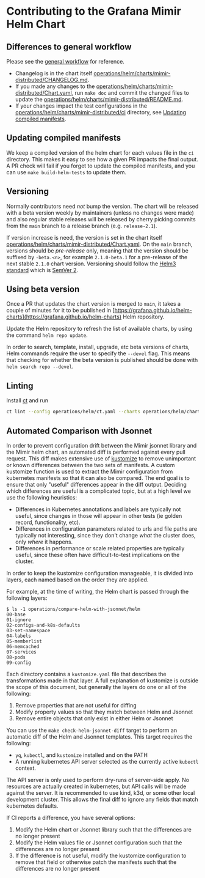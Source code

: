 # Contributing to the Grafana Mimir Helm Chart

## Differences to general workflow

Please see the [general workflow](README.md#workflow) for reference.

- Changelog is in the chart itself [operations/helm/charts/mimir-distributed/CHANGELOG.md](https://github.com/grafana/mimir/blob/main/operations/helm/charts/mimir-distributed/CHANGELOG.md).
- If you made any changes to the [operations/helm/charts/mimir-distributed/Chart.yaml](https://github.com/grafana/mimir/blob/main/operations/helm/charts/mimir-distributed/Chart.yaml), run `make doc` and commit the changed files to update the [operations/helm/charts/mimir-distributed/README.md](https://github.com/grafana/mimir/blob/main/operations/helm/charts/mimir-distributed/README.md).
- If your changes impact the test configurations in the [operations/helm/charts/mimir-distributed/ci](https://github.com/grafana/mimir/blob/main/operations/helm/charts/mimir-distributed/ci) directory, see [Updating compiled manifests](#updating-compiled-manifests).

## Updating compiled manifests

We keep a compiled version of the helm chart for each values file in the `ci` directory.
This makes it easy to see how a given PR impacts the final output.
A PR check will fail if you forget to update the compiled manifests, and you can use `make build-helm-tests` to update them.

## Versioning

Normally contributors need _not_ bump the version. The chart will be released with a beta version weekly by maintainers (unless no changes were made) and also regular stable releases will be released by cherry picking commits from the `main` branch to a release branch (e.g. `release-2.1`).

If version increase is need, the version is set in the chart itself [operations/helm/charts/mimir-distributed/Chart.yaml](https://github.com/grafana/mimir/blob/main/operations/helm/charts/mimir-distributed/Chart.yaml). On the `main` branch, versions should be _pre-release_ only, meaning that the version should be suffixed by `-beta.<n>`, for example `2.1.0-beta.1` for a pre-release of the next stable `2.1.0` chart version. Versioning should follow the [Helm3 standard](https://helm.sh/docs/topics/charts/#charts-and-versioning) which is [SemVer 2](https://semver.org/spec/v2.0.0.html).

## Using beta version

Once a PR that updates the chart version is merged to `main`, it takes a couple of minutes for it to be published in [https://grafana.github.io/helm-charts](https://grafana.github.io/helm-charts) Helm repository.

Update the Helm repository to refresh the list of available charts, by using the command `helm repo update`.

In order to search, template, install, upgrade, etc beta versions of charts, Helm commands require the user to specify the `--devel` flag. This means that checking for whether the beta version is published should be done with `helm search repo --devel`.

## Linting

Install [ct](https://github.com/helm/chart-testing) and run

```bash
ct lint --config operations/helm/ct.yaml --charts operations/helm/charts/mimir-distributed
```

## Automated Comparison with Jsonnet

In order to prevent configuration drift between the Mimir jsonnet library and the Mimir helm chart, an automated diff is performed against every pull request.
This diff makes extensive use of [kustomize](https://kustomize.io) to remove unimportant or known differences between the two sets of manifests.
A custom kustomize function is used to extract the Mimir configuration from kubernetes manifests so that it can also be compared.
The end goal is to ensure that only "useful" differences appear in the diff output.
Deciding which differences are useful is a complicated topic, but at a high level we use the following heuristics:

* Differences in Kubernetes annotations and labels are typically not useful, since changes in those will appear in other tests (ie golden record, functionality, etc).
* Differences in configuration parameters related to urls and file paths are typically not interesting, since they don't change _what_ the cluster does, only _where_ it happens.
* Differences in performance or scale related properties are typically useful, since these often have difficult-to-test implications on the cluster.

In order to keep the kustomize configuration manageable, it is divided into layers, each named based on the order they are applied.

For example, at the time of writing, the Helm chart is passed through the following layers:

```
$ ls -1 operations/compare-helm-with-jsonnet/helm
00-base
01-ignore
02-configs-and-k8s-defaults
03-set-namespace
04-labels
05-memberlist
06-memcached
07-services
08-pods
09-config
```

Each directory contains a `kustomize.yaml` file that describes the transformations made in that layer.
A full explanation of kustomize is outside the scope of this document, but generally the layers do one or all of the following:

1. Remove properties that are not useful for diffing
2. Modify property values so that they match between Helm and Jsonnet
3. Remove entire objects that only exist in either Helm or Jsonnet

You can use the `make check-helm-jsonnet-diff` target to perform an automatic diff of the Helm and Jsonnet templates.
This target requires the following:

* `yq`, `kubectl`, and `kustomize` installed and on the PATH
* A running kubernetes API server selected as the currently active `kubectl` context.

The API server is only used to perform dry-runs of server-side apply.
No resources are actually created in kubernetes, but API calls will be made against the server.
It is recommended to use kind, k3d, or some other local development cluster.
This allows the final diff to ignore any fields that match kubernetes defaults.

If CI reports a difference, you have several options:

1. Modify the Helm chart or Jsonnet library such that the differences are no longer present
2. Modify the Helm values file or Jsonnet configuration such that the differences are no longer present
3. If the difference is not useful, modify the kustomize configuration to remove that field or otherwise patch the manifests such that the differences are no longer present
